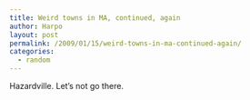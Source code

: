 ```yaml
---
title: Weird towns in MA, continued, again
author: Harpo
layout: post
permalink: /2009/01/15/weird-towns-in-ma-continued-again/
categories:
  - random
---
```

Hazardville. Let&#8217;s not go there.